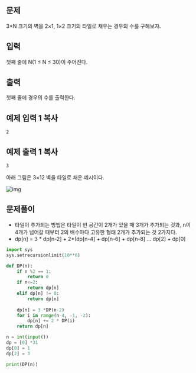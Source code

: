 ## 문제

3×N 크기의 벽을 2×1, 1×2 크기의 타일로 채우는 경우의 수를 구해보자.

## 입력

첫째 줄에 N(1 ≤ N ≤ 30)이 주어진다.

## 출력

첫째 줄에 경우의 수를 출력한다.

## 예제 입력 1 복사

```
2
```

## 예제 출력 1 복사

```
3
```

아래 그림은 3×12 벽을 타일로 채운 예시이다.

![img](https://onlinejudgeimages.s3-ap-northeast-1.amazonaws.com/upload/images/2663_1.jpg)


## 문제풀이

- 타일이 추가되는 방법은 타일이 빈 공간이 2개가 있을 때 3개가 추가되는 것과, n이 4개가 넘어갈 때부터 2의 배수마다 고유한 형태 2개가 추가되는 것 2가지다.
- dp[n] = 3 * dp[n-2] + 2*(dp[n-4] + dp[n-6] + dp[n-8] ...  dp[2] + dp[0] 
```python
import sys
sys.setrecursionlimit(10**6)

def DP(n):
    if n %2 == 1:
        return 0
    if n<=2:
        return dp[n]
    elif dp[n] != 0:
        return dp[n]
    
    dp[n] = 3 *DP(n-2)
    for i in range(n-4, -1, -2):
        dp[n] += 2 * DP(i)
    return dp[n]

n = int(input())
dp = [0] *31
dp[0] = 1
dp[2] = 3

print(DP(n))
```
